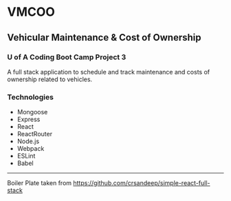 # VMCOO
## Vehicular Maintenance & Cost of Ownership
### U of A Coding Boot Camp Project 3

A full stack application to schedule and track maintenance and costs of ownership related to vehicles.

### Technologies
- Mongoose
- Express
- React
- ReactRouter
- Node.js
- Webpack
- ESLint
- Babel



----------------------------------------------------------------------------
Boiler Plate taken from https://github.com/crsandeep/simple-react-full-stack

